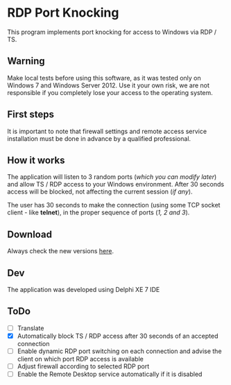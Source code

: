 # RDP Port Knocking
This program implements port knocking for access to Windows via RDP / TS.

##  Warning
Make local tests before using this software, as it was tested only on Windows 7 and Windows Server 2012. Use it your own risk, we are not responsible if you completely lose your access to the operating system.

## First steps
It is important to note that firewall settings and remote access service installation must be done in advance by a qualified professional.

## How it works
The application will listen to 3 random ports (*which you can modify later*) and allow TS / RDP access to your Windows environment. After 30 seconds access will be blocked, not affecting the current session (*if any*).

The user has 30 seconds to make the connection (using some TCP socket client - like **telnet**), in the proper sequence of ports (*1, 2 and 3*).

## Download
Always check the new versions [here](https://github.com/daleffe/rdp-port-knocking/releases).

## Dev
The application was developed using Delphi XE 7 IDE

## ToDo
- [ ] Translate
- [x] Automatically block TS / RDP access after 30 seconds of an accepted connection
- [ ] Enable dynamic RDP port switching on each connection and advise the client on which port RDP access is available
- [ ] Adjust firewall according to selected RDP port
- [ ] Enable the Remote Desktop service automatically if it is disabled
